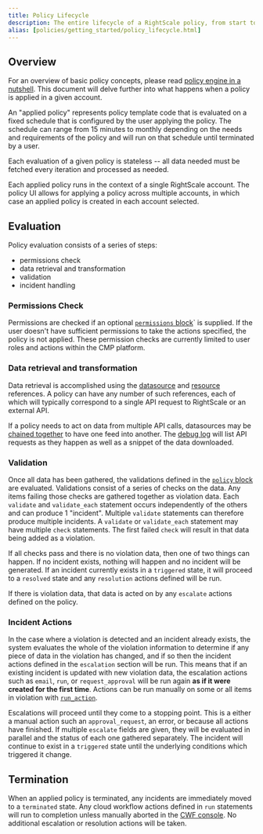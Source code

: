 ```yaml
---
title: Policy Lifecycle
description: The entire lifecycle of a RightScale policy, from start to finish.
alias: [policies/getting_started/policy_lifecycle.html]
---
```


## Overview

For an overview of basic policy concepts, please read [policy engine in a nutshell](/policies/#policy-engine-in-a-nutshell). This document will delve further into what happens when a policy is applied in a given account.

An "applied policy" represents policy template code that is evaluated on a fixed schedule that is configured by the user applying the policy. The schedule can range from  15 minutes to monthly depending on the needs and requirements of the policy and will run on that schedule until terminated by a user.

Each evaluation of a given policy is stateless -- all data needed must be fetched every iteration and processed as needed.

Each applied policy runs in the context of a single RightScale account. The policy UI allows for applying a policy across multiple accounts, in which case an applied policy is created in each account selected.

## Evaluation

Policy evaluation consists of a series of steps:
* permissions check
* data retrieval and transformation
* validation
* incident handling

### Permissions Check

Permissions are checked if an optional [`permissions` block](/policies/reference/policy_template_language.html#permissions)` is supplied. If the user doesn't have sufficient permissions to take the actions specified, the policy is not applied. These permission checks are currently limited to user roles and actions within the CMP platform.

### Data retrieval and transformation

Data retrieval is accomplished using the [datasource](/policies/reference/v20180301/policy_template_language.html#retrieving-data-api-data-with-datasources) and [resource](/policies/reference/v20180301/policy_template_language.html#retrieving-data-listing-resources) references. A policy can have any number of such references, each of which will typically correspond to a single API request to RightScale or an external API. 

If a policy needs to act on data from multiple API calls, datasources may be [chained together](/policies/reference/policy_template_language.html#chaining-datasources) to have one feed into another. The [debug log](/policies/getting_started/custom_policy.html#policy-debug-log) will list API requests as they happen as well as a snippet of the data downloaded.

### Validation

Once all data has been gathered, the validations defined in the [`policy` block](/policies/reference/policy_template_language.html#policy) are evaluated. Validations consist of a series of checks on the data. Any items failing those checks are gathered together as violation data. Each `validate` and `validate_each` statement occurs independently of the others and can produce 1 "incident". Multiple `validate` statements can therefore produce multiple incidents. A `validate` or `validate_each` statement may have multiple `check` statements. The first failed `check` will result in that data being added as a violation.

If all checks pass and there is no violation data, then one of two things can happen. If no incident exists, nothing will happen and no incident will be generated. If an incident currently exists in a `triggered` state, it will proceed to a `resolved` state and any `resolution` actions defined will be run.

If there is violation data, that data is acted on by any `escalate` actions defined on the policy.

### Incident Actions

In the case where a violation is detected and an incident already exists, the system evaluates the whole of the violation information to determine if any piece of data in the violation has changed, and if so then the incident actions defined in the `escalation` section will be run. This means that if an existing incident is updated with new violation data, the escalation actions such as `email`, `run`, or `request_approval` will be run again **as if it were created for the first time**. Actions can be run manually on some or all items in violation with [`run_action`](/policies/users/getting_started/index.html#run-action).

Escalations will proceed until they come to a stopping point. This is a either a manual action such an `approval_request`, an error, or because all actions have finished. If multiple `escalate` fields are given, they will be evaluated in parallel and the status of each one gathered separately. The incident will continue to exist in a `triggered` state until the underlying conditions which triggered it change.

## Termination

When an applied policy is terminated, any incidents are immediately moved to a `terminated` state. Any cloud workflow actions defined in `run` statements will run to completion unless manually aborted in the [CWF console](/policies/getting_started/custom_policy.html#escalation-and-resolution-actions). No additional escalation or resolution actions will be taken.
